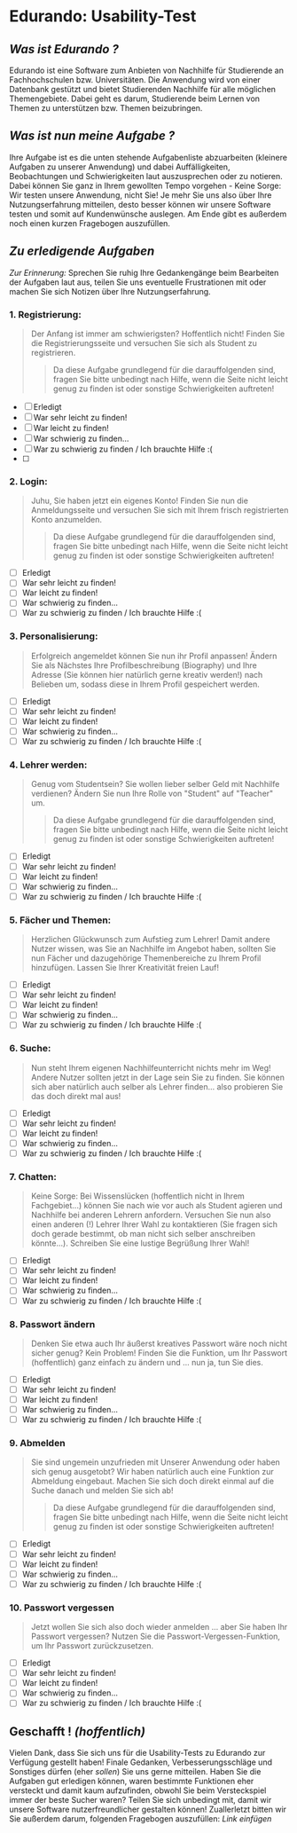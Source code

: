 # **Edurando: Usability-Test**

## *Was ist Edurando ?*

Edurando ist eine Software zum Anbieten von Nachhilfe für Studierende an Fachhochschulen bzw. Universitäten. Die Anwendung wird von einer Datenbank gestützt und bietet Studierenden Nachhilfe für alle möglichen Themengebiete. Dabei geht es darum, Studierende beim Lernen von Themen zu unterstützen bzw. Themen beizubringen.

## *Was ist nun meine Aufgabe ?*

Ihre Aufgabe ist es die unten stehende Aufgabenliste abzuarbeiten (kleinere Aufgaben zu unserer Anwendung) und dabei Auffälligkeiten, Beobachtungen und Schwierigkeiten laut auszusprechen oder zu notieren. Dabei können Sie ganz in Ihrem gewollten Tempo vorgehen - Keine Sorge: Wir testen unsere Anwendung, nicht Sie! Je mehr Sie uns also über Ihre Nutzungserfahrung mitteilen, desto besser können wir unsere Software testen und somit auf Kundenwünsche auslegen. Am Ende gibt es außerdem noch einen kurzen Fragebogen auszufüllen.

## *Zu erledigende Aufgaben*

*Zur Erinnerung:* Sprechen Sie ruhig Ihre Gedankengänge beim Bearbeiten der Aufgaben laut aus, teilen Sie uns eventuelle Frustrationen mit oder machen Sie sich Notizen über Ihre Nutzungserfahrung.

### **1. Registrierung:**

> Der Anfang ist immer am schwierigsten? Hoffentlich nicht! Finden Sie die Registrierungsseite und versuchen Sie sich als Student zu registrieren.
>> Da diese Aufgabe grundlegend für die darauffolgenden sind, fragen Sie bitte unbedingt nach Hilfe, wenn die Seite nicht leicht genug zu finden ist oder sonstige Schwierigkeiten auftreten!

- [ ] Erledigt
- [ ] War sehr leicht zu finden!
- [ ] War leicht zu finden!
- [ ] War schwierig zu finden...
- [ ] War zu schwierig zu finden / Ich brauchte Hilfe :(
- [ ] 

### **2. Login:**

> Juhu, Sie haben jetzt ein eigenes Konto! Finden Sie nun die Anmeldungsseite und versuchen Sie sich mit Ihrem frisch registrierten Konto anzumelden.
>> Da diese Aufgabe grundlegend für die darauffolgenden sind, fragen Sie bitte unbedingt nach Hilfe, wenn die Seite nicht leicht genug zu finden ist oder sonstige Schwierigkeiten auftreten!

- [ ] Erledigt
- [ ] War sehr leicht zu finden!
- [ ] War leicht zu finden!
- [ ] War schwierig zu finden...
- [ ] War zu schwierig zu finden / Ich brauchte Hilfe :(

### **3. Personalisierung:**

> Erfolgreich angemeldet können Sie nun ihr Profil anpassen! Ändern Sie als Nächstes Ihre Profilbeschreibung (Biography) und Ihre Adresse (Sie können hier natürlich gerne kreativ werden!) nach Belieben um, sodass diese in Ihrem Profil gespeichert werden.

- [ ] Erledigt
- [ ] War sehr leicht zu finden!
- [ ] War leicht zu finden!
- [ ] War schwierig zu finden...
- [ ] War zu schwierig zu finden / Ich brauchte Hilfe :(

### **4. Lehrer werden:**

> Genug vom Studentsein? Sie wollen lieber selber Geld mit Nachhilfe verdienen? Ändern Sie nun Ihre Rolle von "Student" auf "Teacher" um.
>> Da diese Aufgabe grundlegend für die darauffolgenden sind, fragen Sie bitte unbedingt nach Hilfe, wenn die Seite nicht leicht genug zu finden ist oder sonstige Schwierigkeiten auftreten!

- [ ] Erledigt
- [ ] War sehr leicht zu finden!
- [ ] War leicht zu finden!
- [ ] War schwierig zu finden...
- [ ] War zu schwierig zu finden / Ich brauchte Hilfe :(

### **5. Fächer und Themen:**

> Herzlichen Glückwunsch zum Aufstieg zum Lehrer! Damit andere Nutzer wissen, was Sie an Nachhilfe im Angebot haben, sollten Sie nun Fächer und dazugehörige Themenbereiche zu Ihrem Profil hinzufügen. Lassen Sie Ihrer Kreativität freien Lauf!

- [ ] Erledigt
- [ ] War sehr leicht zu finden!
- [ ] War leicht zu finden!
- [ ] War schwierig zu finden...
- [ ] War zu schwierig zu finden / Ich brauchte Hilfe :(

### **6. Suche:**

> Nun steht Ihrem eigenen Nachhilfeunterricht nichts mehr im Weg! Andere Nutzer sollten jetzt in der Lage sein Sie zu finden. Sie können sich aber natürlich auch selber als Lehrer finden... also probieren Sie das doch direkt mal aus!

- [ ] Erledigt
- [ ] War sehr leicht zu finden!
- [ ] War leicht zu finden!
- [ ] War schwierig zu finden...
- [ ] War zu schwierig zu finden / Ich brauchte Hilfe :(

### **7. Chatten:**

> Keine Sorge: Bei Wissenslücken (hoffentlich nicht in Ihrem Fachgebiet...) können Sie nach wie vor auch als Student agieren und Nachhilfe bei anderen Lehrern anfordern. Versuchen Sie nun also einen anderen (!) Lehrer Ihrer Wahl zu kontaktieren (Sie fragen sich doch gerade bestimmt, ob man nicht sich selber anschreiben könnte...). Schreiben Sie eine lustige Begrüßung Ihrer Wahl!

- [ ] Erledigt
- [ ] War sehr leicht zu finden!
- [ ] War leicht zu finden!
- [ ] War schwierig zu finden...
- [ ] War zu schwierig zu finden / Ich brauchte Hilfe :(

### **8. Passwort ändern**

> Denken Sie etwa auch Ihr äußerst kreatives Passwort wäre noch nicht sicher genug? Kein Problem! Finden Sie die Funktion, um Ihr Passwort (hoffentlich) ganz einfach zu ändern und ... nun ja, tun Sie dies.

- [ ] Erledigt
- [ ] War sehr leicht zu finden!
- [ ] War leicht zu finden!
- [ ] War schwierig zu finden...
- [ ] War zu schwierig zu finden / Ich brauchte Hilfe :(

### **9. Abmelden**

> Sie sind ungemein unzufrieden mit Unserer Anwendung oder haben sich genug ausgetobt? Wir haben natürlich auch eine Funktion zur Abmeldung eingebaut. Machen Sie sich doch direkt einmal auf die Suche danach und melden Sie sich ab!
>> Da diese Aufgabe grundlegend für die darauffolgenden sind, fragen Sie bitte unbedingt nach Hilfe, wenn die Seite nicht leicht genug zu finden ist oder sonstige Schwierigkeiten auftreten!

- [ ] Erledigt
- [ ] War sehr leicht zu finden!
- [ ] War leicht zu finden!
- [ ] War schwierig zu finden...
- [ ] War zu schwierig zu finden / Ich brauchte Hilfe :(

### **10. Passwort vergessen**

> Jetzt wollen Sie sich also doch wieder anmelden ... aber Sie haben Ihr Passwort vergessen? Nutzen Sie die Passwort-Vergessen-Funktion, um Ihr Passwort zurückzusetzen.

- [ ] Erledigt
- [ ] War sehr leicht zu finden!
- [ ] War leicht zu finden!
- [ ] War schwierig zu finden...
- [ ] War zu schwierig zu finden / Ich brauchte Hilfe :(
  
## **Geschafft !** *(hoffentlich)*

Vielen Dank, dass Sie sich uns für die Usability-Tests zu Edurando zur Verfügung gestellt haben! Finale Gedanken, Verbesserungsschläge und Sonstiges dürfen (eher *sollen*) Sie uns gerne mitteilen. Haben Sie die Aufgaben gut erledigen können, waren bestimmte Funktionen eher versteckt und damit kaum aufzufinden, obwohl Sie beim Versteckspiel immer der beste Sucher waren? Teilen Sie sich unbedingt mit, damit wir unsere Software nutzerfreundlicher gestalten können! Zuallerletzt bitten wir Sie außerdem darum, folgenden Fragebogen auszufüllen: *Link einfügen*
